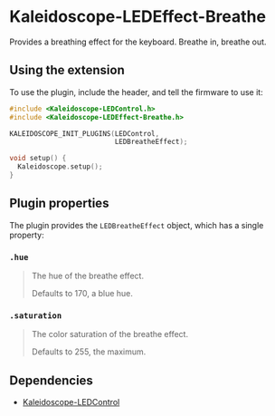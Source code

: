 # Kaleidoscope-LEDEffect-Breathe

Provides a breathing effect for the keyboard. Breathe in, breathe out.

## Using the extension

To use the plugin, include the header, and tell the firmware to use it:

```c++
#include <Kaleidoscope-LEDControl.h>
#include <Kaleidoscope-LEDEffect-Breathe.h>

KALEIDOSCOPE_INIT_PLUGINS(LEDControl,
                          LEDBreatheEffect);

void setup() {
  Kaleidoscope.setup();
}
```

## Plugin properties

The plugin provides the `LEDBreatheEffect` object, which has a single property:

### `.hue`

> The hue of the breathe effect.
>
> Defaults to 170, a blue hue.

### `.saturation`

> The color saturation of the breathe effect.
>
> Defaults to 255, the maximum.

## Dependencies

* [Kaleidoscope-LEDControl](LEDControl.md)
